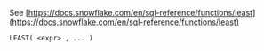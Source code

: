 See [https://docs.snowflake.com/en/sql-reference/functions/least](https://docs.snowflake.com/en/sql-reference/functions/least)
```
LEAST( <expr> , ... )
```
